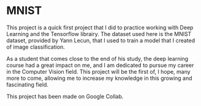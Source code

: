 # MNIST
This project is a quick first project that I did to practice working with Deep Learning and the Tensorflow librairy.
The dataset used here is the MNIST dataset, provided by Yann Lecun, that I used to train a model that I created of image classification.

As a student that comes close to the end of his study, the deep learning course had a great impact on me, and I am dedicated to pursue my career in the Computer Vision field.
This project will be the first of, I hope, many more to come, allowing me to increase my knowledge in this growing and fascinating field.

This project has been made on Google Collab.
